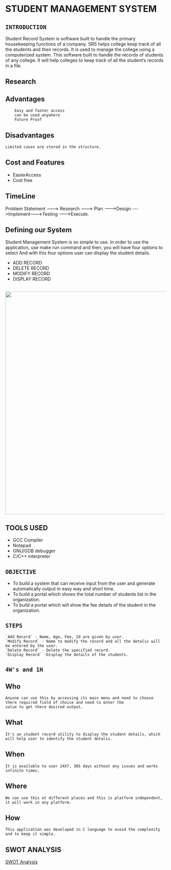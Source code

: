 # STUDENT MANAGEMENT SYSTEM

## `INTRODUCTION`

Student Record System is software built to handle the primary housekeeping functions of a company. SRS helps college keep track of all the students and their records. It is used to manage the college using a computerized system. This software built to handle the records of students of any college. It will help colleges to keep track of all the student’s records in a file.

## Research

## Advantages
```advantages
    Easy and faster access
    can be used anywhere
    Future Proof
```
## Disadvantages
```diasdvantages
Limited cases are stored in the structure.
```

## Cost and Features
* EasierAccess
* Cost free

## TimeLine
Problem Statement ---> Research ---> Plan --->Design --->Implement--->Testing --->Execute.

## Defining our System
Student Management System is so simple to use. In order to use the application, use make run command and then, you will have four options to select And with this four options user can display the student details.

* ADD RECORD
* DELETE RECORD 
* MODIFY RECORD
* DISPLAY RECORD
<br>
<img height="700" src="https://drive.google.com/file/d/17L4nojRF2T8fT8eRwpiq8_W9FPJ3phHQ/view?usp=sharing" />
</br>

## TOOLS USED
* GCC Compiler
* Notepad
* GNU/GDB debugger
* C/C++ interpreter

## `OBJECTIVE`
* To build a system that can receive input from the user and generate automatically output in easy way and short time.
* To build a portal which shows the total number of students list in the organization.
* To build a portal which will show the fee details of the student in the organization.

## `STEPS`
```steps
`Add Record` - Name, Age, Fee, Id are given by user.
`Modify Record` - Name to modify the record and all the detalis will be entered by the user.
`Delete Record` - Delete the specified record.
`Display Record` -Display the details of the students.
```
## `4W's and 1H`

## Who
```
Anyone can use this by accessing its main menu and need to choose there required field of choice and need to enter the 
value to get there desired output.
```

## What
```
It's an student record utility to display the student details, which will help user to identify the student detalis.
```

## When
```
It is available to user 24X7, 365 days without any issues and works infinite times.
```

## Where
```
We can use this at different places and this is platform independent, it will work in any platform.
```

## How
```
This application was developed in C language to avoid the complexity and to keep it simple.
```

## SWOT ANALYSIS
[SWOT Analysis](https://github.com/ChallaraoNalam/M1_Student_Management_System_2022/blob/main/MiniProject_C/1_Requirements/swot.png)


